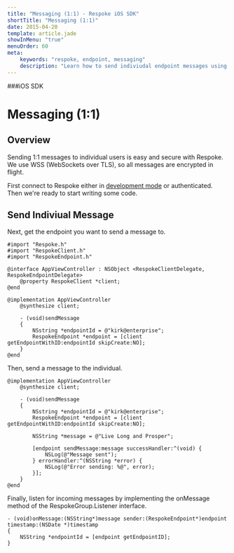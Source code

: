 ```yaml
---
title: "Messaging (1:1) - Respoke iOS SDK"
shortTitle: "Messaging (1:1)"
date: 2015-04-20
template: article.jade
showInMenu: "true"
menuOrder: 60
meta:
    keywords: "respoke, endpoint, messaging"
    description: "Learn how to send indiviudal endpoint messages using Respoke"
---
```


###iOS SDK
# Messaging (1:1)

## Overview

Sending 1:1 messages to individual users is easy and secure with Respoke. We use WSS (WebSockets over TLS), so all messages are encrypted in flight.

First connect to Respoke either in [development mode](/client/ios/getting-started.html) or authenticated. Then we're ready to start writing some code.

## Send Indiviual Message

Next, get the endpoint you want to send a message to.

    #import "Respoke.h"
    #import "RespokeClient.h"
    #import "RespokeEndpoint.h"
    
    @interface AppViewController : NSObject <RespokeClientDelegate, RespokeEndpointDelegate>
        @property RespokeClient *client;
    @end
    
    @implementation AppViewController
        @synthesize client;
        
        - (void)sendMessage
        {   
            NSstring *endpointId = @"kirk@enterprise";
            RespokeEndpoint *endpoint = [client getEndpointWithID:endpointId skipCreate:NO];
        }
    @end

Then, send a message to the individual.

    @implementation AppViewController
        @synthesize client;
       
        - (void)sendMessage
        {   
            NSstring *endpointId = @"kirk@enterprise";
            RespokeEndpoint *endpoint = [client getEndpointWithID:endpointId skipCreate:NO];
           
            NSString *message = @"Live Long and Prosper";
       
            [endpoint sendMessage:message successHandler:^(void) {
                NSLog(@"Message sent");
            } errorHandler:^(NSString *error) {
                NSLog(@"Error sending: %@", error);
            }];
        }
    @end

Finally, listen for incoming messages by implementing the onMessage method of the RespokeGroup.Listener interface.

    - (void)onMessage:(NSString*)message sender:(RespokeEndpoint*)endpoint timestamp:(NSDate *)timestamp
    {
        NSString *endpointId = [endpoint getEndpointID];
    }